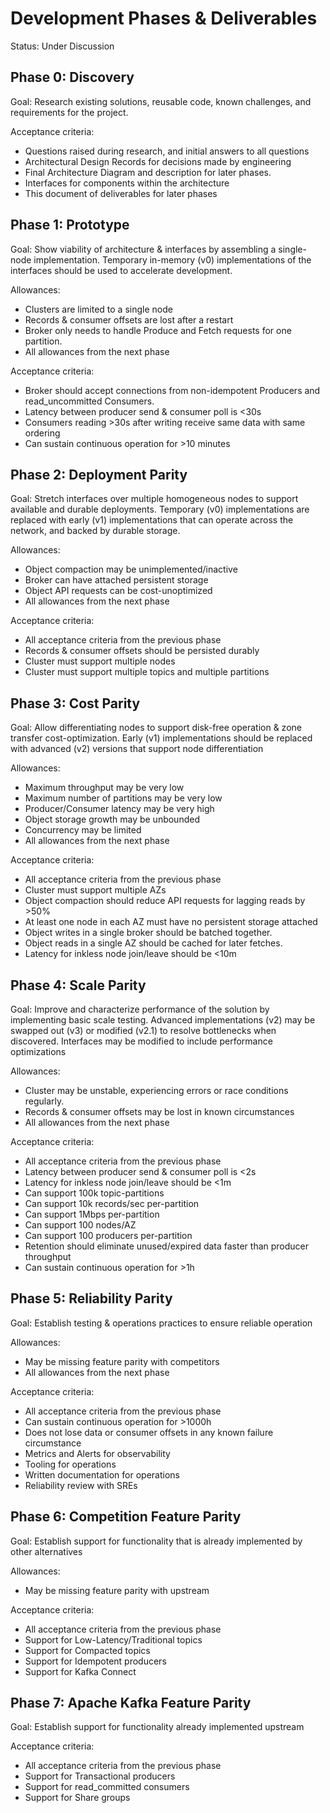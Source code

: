 
# Development Phases & Deliverables

Status: Under Discussion

## Phase 0: Discovery

Goal: Research existing solutions, reusable code, known challenges, and requirements for the project. 

Acceptance criteria:
* Questions raised during research, and initial answers to all questions
* Architectural Design Records for decisions made by engineering
* Final Architecture Diagram and description for later phases.
* Interfaces for components within the architecture
* This document of deliverables for later phases

## Phase 1: Prototype

Goal: Show viability of architecture & interfaces by assembling a single-node implementation.
Temporary in-memory (v0) implementations of the interfaces should be used to accelerate development.

Allowances:
* Clusters are limited to a single node
* Records & consumer offsets are lost after a restart
* Broker only needs to handle Produce and Fetch requests for one partition.
* All allowances from the next phase

Acceptance criteria:
* Broker should accept connections from non-idempotent Producers and read_uncommitted Consumers. 
* Latency between producer send & consumer poll is <30s
* Consumers reading >30s after writing receive same data with same ordering
* Can sustain continuous operation for >10 minutes

## Phase 2: Deployment Parity

Goal: Stretch interfaces over multiple homogeneous nodes to support available and durable deployments.
Temporary (v0) implementations are replaced with early (v1) implementations that can operate across the network, and backed by durable storage.

Allowances:
* Object compaction may be unimplemented/inactive
* Broker can have attached persistent storage
* Object API requests can be cost-unoptimized
* All allowances from the next phase

Acceptance criteria:
* All acceptance criteria from the previous phase
* Records & consumer offsets should be persisted durably
* Cluster must support multiple nodes
* Cluster must support multiple topics and multiple partitions

## Phase 3: Cost Parity

Goal: Allow differentiating nodes to support disk-free operation & zone transfer cost-optimization.
Early (v1) implementations should be replaced with advanced (v2) versions that support node differentiation

Allowances:
* Maximum throughput may be very low
* Maximum number of partitions may be very low
* Producer/Consumer latency may be very high
* Object storage growth may be unbounded
* Concurrency may be limited
* All allowances from the next phase

Acceptance criteria:
* All acceptance criteria from the previous phase
* Cluster must support multiple AZs
* Object compaction should reduce API requests for lagging reads by >50%
* At least one node in each AZ must have no persistent storage attached
* Object writes in a single broker should be batched together.
* Object reads in a single AZ should be cached for later fetches.
* Latency for inkless node join/leave should be <10m

## Phase 4: Scale Parity

Goal: Improve and characterize performance of the solution by implementing basic scale testing.
Advanced implementations (v2) may be swapped out (v3) or modified (v2.1) to resolve bottlenecks when discovered.
Interfaces may be modified to include performance optimizations

Allowances:
* Cluster may be unstable, experiencing errors or race conditions regularly.
* Records & consumer offsets may be lost in known circumstances
* All allowances from the next phase

Acceptance criteria:
* All acceptance criteria from the previous phase
* Latency between producer send & consumer poll is <2s
* Latency for inkless node join/leave should be <1m
* Can support 100k topic-partitions
* Can support 10k records/sec per-partition
* Can support 1Mbps per-partition
* Can support 100 nodes/AZ
* Can support 100 producers per-partition
* Retention should eliminate unused/expired data faster than producer throughput
* Can sustain continuous operation for >1h

## Phase 5: Reliability Parity

Goal: Establish testing & operations practices to ensure reliable operation

Allowances:
* May be missing feature parity with competitors
* All allowances from the next phase

Acceptance criteria:
* All acceptance criteria from the previous phase
* Can sustain continuous operation for >1000h
* Does not lose data or consumer offsets in any known failure circumstance
* Metrics and Alerts for observability
* Tooling for operations
* Written documentation for operations
* Reliability review with SREs

## Phase 6: Competition Feature Parity

Goal: Establish support for functionality that is already implemented by other alternatives

Allowances:
* May be missing feature parity with upstream

Acceptance criteria:
* All acceptance criteria from the previous phase
* Support for Low-Latency/Traditional topics
* Support for Compacted topics
* Support for Idempotent producers
* Support for Kafka Connect

## Phase 7: Apache Kafka Feature Parity

Goal: Establish support for functionality already implemented upstream

Acceptance criteria:
* All acceptance criteria from the previous phase
* Support for Transactional producers
* Support for read_committed consumers
* Support for Share groups